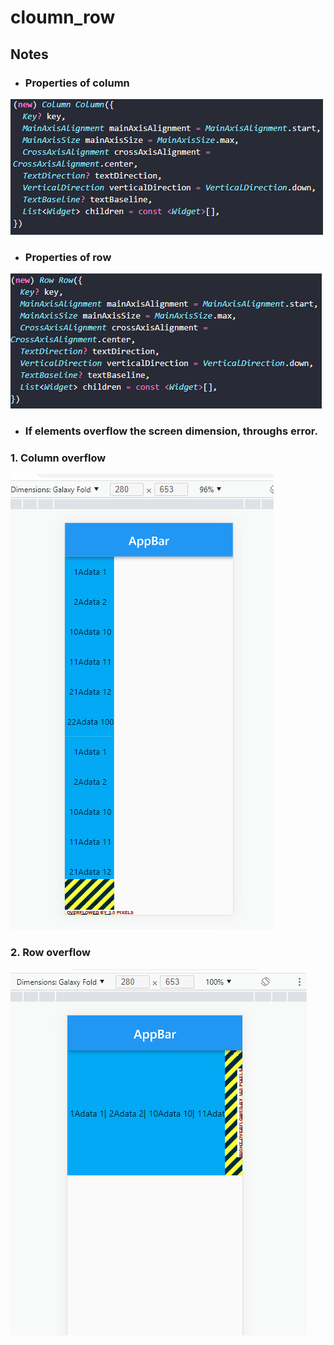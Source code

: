 # cloumn_row

## Notes
 - ### Properties of column
![Column()](files/images/t002a4.PNG)
 - ### Properties of row
![Row()](files/images/t002a3.PNG)
 - ### If elements overflow the screen dimension, throughs error.
### 1. Column overflow
![Column overflow error](files/images/t002a1.PNG)
### 2. Row overflow
![Row overflow error](files/images/t002a2.PNG)